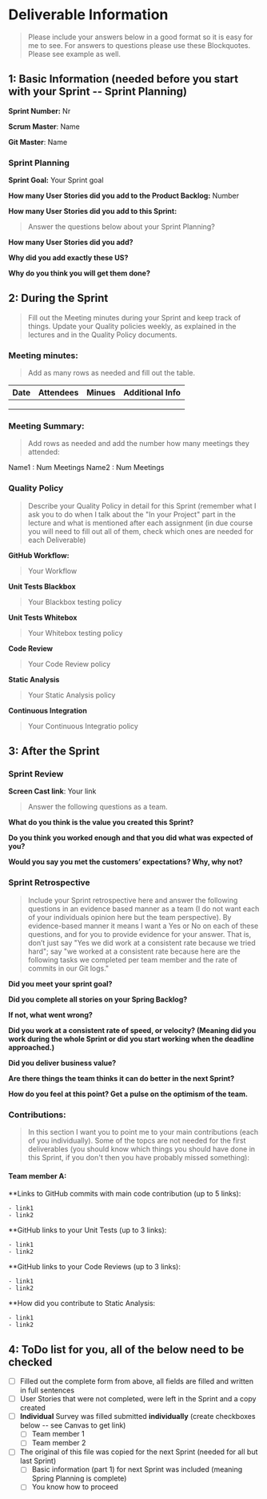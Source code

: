 # Deliverable Information
   > Please include your answers below in a good format so it is easy for me to see. For answers to questions please use these Blockquotes. Please see example as well. 

## 1: Basic Information (needed before you start with your Sprint -- Sprint Planning)

**Sprint Number:** Nr

**Scrum Master**: Name

**Git Master**: Name

### Sprint Planning

**Sprint Goal:** Your Sprint goal

**How many User Stories did you add to the Product Backlog:**  Number

**How many User Stories did you add to this Sprint:** 
> Answer the questions below about your Sprint Planning?

**How many User Stories did you add?**

**Why did you add exactly these US?**

**Why do you think you will get them done?**





## 2: During the Sprint
> Fill out the Meeting minutes during your Sprint and keep track of things. Update your Quality policies weekly, as explained in the lectures and in the Quality Policy documents. 

### Meeting minutes:
> Add as many rows as needed and fill out the table.

| Date  | Attendees  |Minues   | Additional Info  |
|---|---|---|---|
|   |   |   |   |
|   |   |   |   |
|   |   |   |   |

### Meeting Summary:

> Add rows as needed and add the number how many meetings they attended:

Name1 : Num Meetings
Name2 : Num Meetings

### Quality Policy
> Describe your Quality Policy in detail for this Sprint (remember what I ask you to do when I talk about the "In your Project" part in the lecture and what is mentioned after each assignment (in due course you will need to fill out all of them, check which ones are needed for each Deliverable)

**GitHub Workflow:** 
  > Your Workflow
  
**Unit Tests Blackbox** 
  > Your Blackbox testing policy 
  
 **Unit Tests Whitebox** 
  > Your Whitebox testing policy 
  
**Code Review** 
  > Your Code Review policy   
  
**Static Analysis** 
  > Your Static Analysis policy   
  
**Continuous Integration** 
  > Your Continuous Integratio policy





## 3: After the Sprint

### Sprint Review

**Screen Cast link**: Your link

> Answer the following questions as a team. 

**What do you think is the value you created this Sprint?**

**Do you think you worked enough and that you did what was expected of you?**

**Would you say you met the customers’ expectations? Why, why not?**

### Sprint Retrospective

> Include your Sprint retrospective here and answer the following questions in an evidence based manner as a team (I do not want each of your individuals opinion here but the team perspective). By evidence-based manner it means I want a Yes or No on each of these questions, and for you to provide evidence for your answer. That is, don’t just say "Yes we did work at a consistent rate because we tried hard"; say "we worked at a consistent rate because here are the following tasks we completed per team member and the rate of commits in our Git logs."

**Did you meet your sprint goal?**

**Did you complete all stories on your Spring Backlog?**

**If not, what went wrong?**

**Did you work at a consistent rate of speed, or velocity? (Meaning did you work during the whole Sprint or did you start working when the deadline approached.)**

**Did you deliver business value?**

**Are there things the team thinks it can do better in the next Sprint?**

**How do you feel at this point? Get a pulse on the optimism of the team.**

### Contributions:

> In this section I want you to point me to your main contributions (each of you individually). Some of the topcs are not needed for the first deliverables (you should know which things you should have done in this Sprint, if you don't then you have probably missed something):

#### Team member A:
  **Links to GitHub commits with main code contribution (up to 5 links):
  
    - link1
    - link2
  
   **GitHub links to your Unit Tests (up to 3 links):
  
    - link1
    - link2
  
  **GitHub links to your Code Reviews (up to 3 links):
  
    - link1
    - link2

  **How did you contribute to Static Analysis:
  
    - link1
    - link2
  
  
## 4: ToDo list for you, all of the below need to be checked 
- [ ] Filled out the complete form from above, all fields are filled and written in full sentences
- [ ] User Stories that were not completed, were left in the Sprint and a copy created
- [ ] **Individual** Survey was filled submitted **individually** (create checkboxes below -- see Canvas to get link)
  - [ ] Team member 1
  - [ ] Team member 2
- [ ] The original of this file was copied for the next Sprint (needed for all but last Sprint)
  - [ ] Basic information (part 1) for next Sprint was included (meaning Spring Planning is complete)
  - [ ] You know how to proceed
